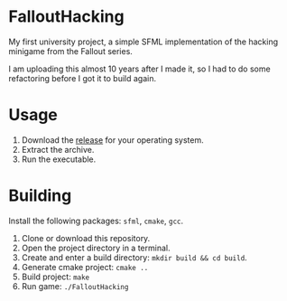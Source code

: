 # FalloutHacking
My first university project, a simple SFML implementation of the hacking minigame from the Fallout series.

I am uploading this almost 10 years after I made it, so I had to do some refactoring before I got it to build again.

# Usage
1. Download the [release](https://github.com/KarlOfDuty/FalloutHacking/releases) for your operating system.
2. Extract the archive.
3. Run the executable.

# Building
Install the following packages: `sfml`, `cmake`, `gcc`.

1. Clone or download this repository.
2. Open the project directory in a terminal.
3. Create and enter a build directory: `mkdir build && cd build`.
4. Generate cmake project: `cmake ..`
5. Build project: `make`
6. Run game: `./FalloutHacking`